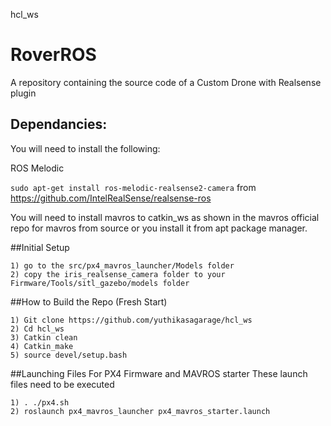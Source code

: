 hcl_ws

# RoverROS

A repository containing the source code of a Custom Drone with Realsense plugin

## Dependancies:

You will need to install the following:

  ROS Melodic
   
  `sudo apt-get install ros-melodic-realsense2-camera`  from https://github.com/IntelRealSense/realsense-ros
   
   You will need to install mavros to catkin_ws as shown in the mavros official repo for mavros from source
   or you install it from apt package manager.

##Initial Setup
    
    1) go to the src/px4_mavros_launcher/Models folder
    2) copy the iris_realsense_camera folder to your Firmware/Tools/sitl_gazebo/models folder
    
##How to Build the Repo (Fresh Start)

    1) Git clone https://github.com/yuthikasagarage/hcl_ws
    2) Cd hcl_ws
    3) Catkin clean
    4) Catkin_make
    5) source devel/setup.bash
    
##Launching Files For PX4 Firmware and MAVROS starter
These launch files need to be executed 

    1) . ./px4.sh
    2) roslaunch px4_mavros_launcher px4_mavros_starter.launch
   
